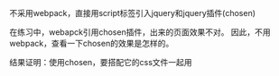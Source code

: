 不采用webpack，直接用script标签引入jquery和jquery插件(chosen)

在练习中，webapck引用chosen插件，出来的页面效果不对。
因此，不用webpack，查看一下chosen的效果是怎样的。

结果证明：使用chosen，要搭配它的css文件一起用

